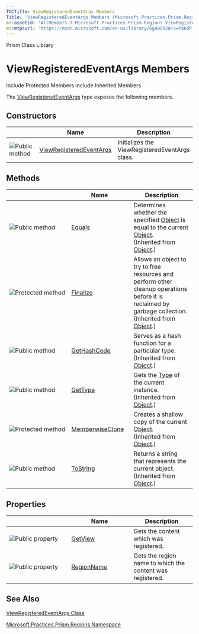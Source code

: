 ```yaml
---
TOCTitle: ViewRegisteredEventArgs Members
Title: 'ViewRegisteredEventArgs Members (Microsoft.Practices.Prism.Regions)'
ms:assetid: 'AllMembers.T:Microsoft.Practices.Prism.Regions.ViewRegisteredEventArgs'
ms:mtpsurl: 'https://msdn.microsoft.com/en-us/library/Gg405520(v=PandP.50)'
---
```


Prism Class Library

ViewRegisteredEventArgs Members
===============================

Include Protected Members
Include Inherited Members

The [ViewRegisteredEventArgs](https://msdn.microsoft.com/t:microsoft.practices.prism.regions.viewregisteredeventargs) type exposes the following members.

Constructors
------------

<span id="constructorTableToggle"></span>
<table>
<colgroup>
<col width="33%" />
<col width="33%" />
<col width="33%" />
</colgroup>
<thead>
<tr class="header">
<th> </th>
<th>Name</th>
<th>Description</th>
</tr>
</thead>
<tbody>
<tr class="odd">
<td><img src="https://msdn.microsoft.com/en-us/Gg405520.pubmethod(en-us,PandP.50).gif" title="Public method" /></td>
<td><a href="https://msdn.microsoft.com/m:microsoft.practices.prism.regions.viewregisteredeventargs.">ViewRegisteredEventArgs</a></td>
<td><div class="summary">
Initializes the ViewRegisteredEventArgs class.
</div></td>
</tr>
</tbody>
</table>

Methods
-------

<span id="methodTableToggle"></span>
<table>
<colgroup>
<col width="33%" />
<col width="33%" />
<col width="33%" />
</colgroup>
<thead>
<tr class="header">
<th> </th>
<th>Name</th>
<th>Description</th>
</tr>
</thead>
<tbody>
<tr class="odd">
<td><img src="https://msdn.microsoft.com/en-us/Gg405520.pubmethod(en-us,PandP.50).gif" title="Public method" /></td>
<td><a href="http://msdn2.microsoft.com/en-us/library/bsc2ak47">Equals</a></td>
<td><div class="summary">
Determines whether the specified <a href="http://msdn2.microsoft.com/en-us/library/e5kfa45b">Object</a> is equal to the current <a href="http://msdn2.microsoft.com/en-us/library/e5kfa45b">Object</a>.
</div>
(Inherited from <a href="http://msdn2.microsoft.com/en-us/library/e5kfa45b">Object</a>.)</td>
</tr>
<tr class="even">
<td><img src="https://msdn.microsoft.com/en-us/Gg405520.protmethod(en-us,PandP.50).gif" title="Protected method" /></td>
<td><a href="http://msdn2.microsoft.com/en-us/library/4k87zsw7">Finalize</a></td>
<td><div class="summary">
Allows an object to try to free resources and perform other cleanup operations before it is reclaimed by garbage collection.
</div>
(Inherited from <a href="http://msdn2.microsoft.com/en-us/library/e5kfa45b">Object</a>.)</td>
</tr>
<tr class="odd">
<td><img src="https://msdn.microsoft.com/en-us/Gg405520.pubmethod(en-us,PandP.50).gif" title="Public method" /></td>
<td><a href="http://msdn2.microsoft.com/en-us/library/zdee4b3y">GetHashCode</a></td>
<td><div class="summary">
Serves as a hash function for a particular type.
</div>
(Inherited from <a href="http://msdn2.microsoft.com/en-us/library/e5kfa45b">Object</a>.)</td>
</tr>
<tr class="even">
<td><img src="https://msdn.microsoft.com/en-us/Gg405520.pubmethod(en-us,PandP.50).gif" title="Public method" /></td>
<td><a href="http://msdn2.microsoft.com/en-us/library/dfwy45w9">GetType</a></td>
<td><div class="summary">
Gets the <a href="http://msdn2.microsoft.com/en-us/library/42892f65">Type</a> of the current instance.
</div>
(Inherited from <a href="http://msdn2.microsoft.com/en-us/library/e5kfa45b">Object</a>.)</td>
</tr>
<tr class="odd">
<td><img src="https://msdn.microsoft.com/en-us/Gg405520.protmethod(en-us,PandP.50).gif" title="Protected method" /></td>
<td><a href="http://msdn2.microsoft.com/en-us/library/57ctke0a">MemberwiseClone</a></td>
<td><div class="summary">
Creates a shallow copy of the current <a href="http://msdn2.microsoft.com/en-us/library/e5kfa45b">Object</a>.
</div>
(Inherited from <a href="http://msdn2.microsoft.com/en-us/library/e5kfa45b">Object</a>.)</td>
</tr>
<tr class="even">
<td><img src="https://msdn.microsoft.com/en-us/Gg405520.pubmethod(en-us,PandP.50).gif" title="Public method" /></td>
<td><a href="http://msdn2.microsoft.com/en-us/library/7bxwbwt2">ToString</a></td>
<td><div class="summary">
Returns a string that represents the current object.
</div>
(Inherited from <a href="http://msdn2.microsoft.com/en-us/library/e5kfa45b">Object</a>.)</td>
</tr>
</tbody>
</table>

Properties
----------

<span id="propertyTableToggle"></span>
<table>
<colgroup>
<col width="33%" />
<col width="33%" />
<col width="33%" />
</colgroup>
<thead>
<tr class="header">
<th> </th>
<th>Name</th>
<th>Description</th>
</tr>
</thead>
<tbody>
<tr class="odd">
<td><img src="https://msdn.microsoft.com/en-us/Gg405520.pubproperty(en-us,PandP.50).gif" title="Public property" /></td>
<td><a href="https://msdn.microsoft.com/p:microsoft.practices.prism.regions.viewregisteredeventargs.getview">GetView</a></td>
<td><div class="summary">
Gets the content which was registered.
</div></td>
</tr>
<tr class="even">
<td><img src="https://msdn.microsoft.com/en-us/Gg405520.pubproperty(en-us,PandP.50).gif" title="Public property" /></td>
<td><a href="https://msdn.microsoft.com/p:microsoft.practices.prism.regions.viewregisteredeventargs.regionname">RegionName</a></td>
<td><div class="summary">
Gets the region name to which the content was registered.
</div></td>
</tr>
</tbody>
</table>

See Also
--------

<span id="seeAlsoToggle"></span>
[ViewRegisteredEventArgs Class](https://msdn.microsoft.com/t:microsoft.practices.prism.regions.viewregisteredeventargs)

[Microsoft.Practices.Prism.Regions Namespace](https://msdn.microsoft.com/n:microsoft.practices.prism.regions)
